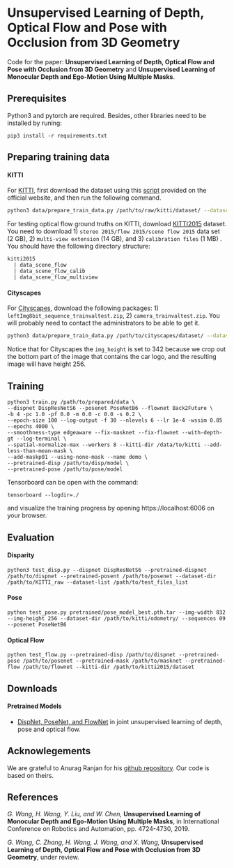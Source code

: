 # Unsupervised Learning of Depth, Optical Flow and Pose with Occlusion from 3D Geometry

Code for the paper: **Unsupervised Learning of Depth, Optical Flow and Pose with Occlusion from 3D Geometry** and **Unsupervised Learning of Monocular Depth and Ego-Motion Using Multiple Masks**.

## Prerequisites

Python3 and pytorch are required. Besides, other libraries need to be installed by runing:
```
pip3 install -r requirements.txt
```

## Preparing training data

#### KITTI
For [KITTI](http://www.cvlibs.net/datasets/kitti/raw_data.php), first download the dataset using this [script](http://www.cvlibs.net/download.php?file=raw_data_downloader.zip) provided on the official website, and then run the following command.

```bash
python3 data/prepare_train_data.py /path/to/raw/kitti/dataset/ --dataset-format 'kitti' --dump-root /path/to/resulting/formatted/data/ --width 832 --height 256 --num-threads 1 --static-frames data/static_frames.txt --with-gt
```

For testing optical flow ground truths on KITTI, download [KITTI2015](http://www.cvlibs.net/datasets/kitti/eval_scene_flow.php?benchmark=flow) dataset. You need to download 1) `stereo 2015/flow 2015/scene flow 2015` data set (2 GB), 2) `multi-view extension` (14 GB), and 3) `calibration files` (1 MB) . You should have the following directory structure:
```
kitti2015
  | data_scene_flow  
  | data_scene_flow_calib
  | data_scene_flow_multiview  
```

#### Cityscapes

For [Cityscapes](https://www.cityscapes-dataset.com/), download the following packages: 1) `leftImg8bit_sequence_trainvaltest.zip`, 2) `camera_trainvaltest.zip`. You will probably need to contact the administrators to be able to get it.

```bash
python3 data/prepare_train_data.py /path/to/cityscapes/dataset/ --dataset-format 'cityscapes' --dump-root /path/to/resulting/formatted/data/ --width 832 --height 342 --num-threads 1
```

Notice that for Cityscapes the `img_height` is set to 342 because we crop out the bottom part of the image that contains the car logo, and the resulting image will have height 256.

## Training

```
python3 train.py /path/to/prepared/data \
--dispnet DispResNetS6 --posenet PoseNetB6 --flownet Back2Future \
-b 4 -pc 1.0 -pf 0.0 -m 0.0 -c 0.0 -s 0.2 \
--epoch-size 100 --log-output -f 30 --nlevels 6 --lr 1e-4 -wssim 0.85 --epochs 4000 \
--smoothness-type edgeaware --fix-masknet --fix-flownet --with-depth-gt --log-terminal \
--spatial-normalize-max --workers 8 --kitti-dir /data/to/kitti --add-less-than-mean-mask \
--add-maskp01 --using-none-mask --name demo \
--pretrained-disp /path/to/disp/model \
--pretrained-pose /path/to/pose/model
```

Tensorboard can be open with the command:
```
tensorboard --logdir=./
```
and visualize the training progress by opening https://localhost:6006 on your browser.

## Evaluation

#### Disparity

```
python3 test_disp.py --dispnet DispResNetS6 --pretrained-dispnet /path/to/dispnet --pretrained-posent /path/to/posenet --dataset-dir /path/to/KITTI_raw --dataset-list /path/to/test_files_list
```

#### Pose

```
python test_pose.py pretrained/pose_model_best.pth.tar --img-width 832 --img-height 256 --dataset-dir /path/to/kitti/odometry/ --sequences 09 --posenet PoseNetB6
```


#### Optical Flow

```
python test_flow.py --pretrained-disp /path/to/dispnet --pretrained-pose /path/to/posenet --pretrained-mask /path/to/masknet --pretrained-flow /path/to/flownet --kitti-dir /path/to/kitti2015/dataset
```

## Downloads
#### Pretrained Models
- [DispNet, PoseNet, and FlowNet](https://jbox.sjtu.edu.cn/l/6uq1SX) in joint unsupervised learning of depth, pose and optical flow.


## Acknowlegements
We are grateful to Anurag Ranjan for his [github repository](https://github.com/anuragranj/cc). Our code is based on theirs. 

## References

*G. Wang, H. Wang, Y. Liu, and W. Chen,* **Unsupervised Learning of Monocular Depth and Ego-Motion Using Multiple Masks**, in International Conference on Robotics and Automation, pp. 4724-4730, 2019.

*G. Wang, C. Zhang, H. Wang, J. Wang, and X. Wang,*  **Unsupervised Learning of Depth, Optical Flow and Pose with Occlusion from 3D Geometry**, under review.
